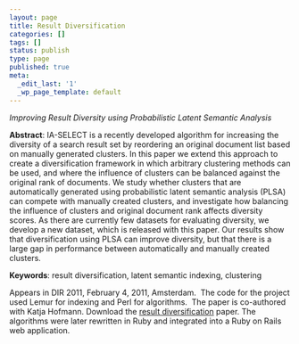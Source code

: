 ```yaml
---
layout: page
title: Result Diversification
categories: []
tags: []
status: publish
type: page
published: true
meta:
  _edit_last: '1'
  _wp_page_template: default
---
```

*Improving Result Diversity using Probabilistic Latent Semantic Analysis*

**Abstract**: IA-SELECT is a recently developed algorithm for increasing the diversity of a search result set by reordering an original document list based on manually generated clusters. In this paper we extend this approach to create a diversification framework in which arbitrary clustering methods can be used, and where the influence of clusters can be balanced against the original rank of documents. We study whether clusters that are automatically generated using probabilistic latent semantic analysis (PLSA) can compete with manually created clusters, and investigate how balancing the influence of clusters and original document rank affects diversity scores. As there are currently few datasets for evaluating diversity, we develop a new dataset, which is released with this paper. Our results show that diversification using PLSA can improve diversity, but that there is a large gap in performance between automatically and manually created clusters.

**Keywords**: result diversification, latent semantic indexing, clustering

Appears in DIR 2011, February 4, 2011, Amsterdam.  The code for the project
used Lemur for indexing and Perl for algorithms.  The paper is co-authored with
Katja Hofmann.  Download the [result
diversification](/assets/pdfs/dir2011_p_lubell-doughtie_k_hofmann.pdf) paper. The algorithms were later rewritten in Ruby and integrated into a Ruby on Rails web application.
